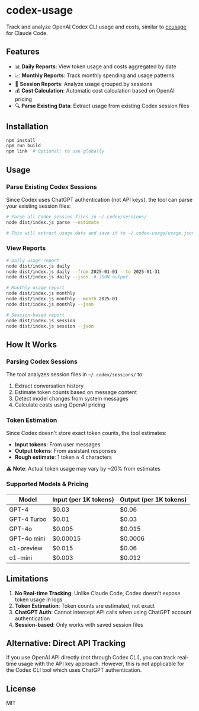 # codex-usage

Track and analyze OpenAI Codex CLI usage and costs, similar to [ccusage](https://github.com/ryoppippi/ccusage) for Claude Code.

## Features

- 📊 **Daily Reports**: View token usage and costs aggregated by date
- 📈 **Monthly Reports**: Track monthly spending and usage patterns  
- 💬 **Session Reports**: Analyze usage grouped by sessions
- 💰 **Cost Calculation**: Automatic cost calculation based on OpenAI pricing
- 🔍 **Parse Existing Data**: Extract usage from existing Codex session files

## Installation

```bash
npm install
npm run build
npm link  # Optional: to use globally
```

## Usage

### Parse Existing Codex Sessions

Since Codex uses ChatGPT authentication (not API keys), the tool can parse your existing session files:

```bash
# Parse all Codex session files in ~/.codex/sessions/
node dist/index.js parse --estimate

# This will extract usage data and save it to ~/.codex-usage/usage.jsonl
```

### View Reports

```bash
# Daily usage report
node dist/index.js daily
node dist/index.js daily --from 2025-01-01 --to 2025-01-31
node dist/index.js daily --json  # JSON output

# Monthly usage report  
node dist/index.js monthly
node dist/index.js monthly --month 2025-01
node dist/index.js monthly --json

# Session-based report
node dist/index.js session
node dist/index.js session --json
```

## How It Works

### Parsing Codex Sessions

The tool analyzes session files in `~/.codex/sessions/` to:
1. Extract conversation history
2. Estimate token counts based on message content
3. Detect model changes from system messages
4. Calculate costs using OpenAI pricing

### Token Estimation

Since Codex doesn't store exact token counts, the tool estimates:
- **Input tokens**: From user messages
- **Output tokens**: From assistant responses  
- **Rough estimate**: 1 token ≈ 4 characters

⚠️ **Note**: Actual token usage may vary by ~20% from estimates

### Supported Models & Pricing

| Model | Input (per 1K tokens) | Output (per 1K tokens) |
|-------|----------------------|------------------------|
| GPT-4 | $0.03 | $0.06 |
| GPT-4 Turbo | $0.01 | $0.03 |
| GPT-4o | $0.005 | $0.015 |
| GPT-4o mini | $0.00015 | $0.0006 |
| o1-preview | $0.015 | $0.06 |
| o1-mini | $0.003 | $0.012 |

## Limitations

1. **No Real-time Tracking**: Unlike Claude Code, Codex doesn't expose token usage in logs
2. **Token Estimation**: Token counts are estimated, not exact
3. **ChatGPT Auth**: Cannot intercept API calls when using ChatGPT account authentication
4. **Session-based**: Only works with saved session files

## Alternative: Direct API Tracking

If you use OpenAI API directly (not through Codex CLI), you can track real-time usage with the API key approach. However, this is not applicable for the Codex CLI tool which uses ChatGPT authentication.

## License

MIT